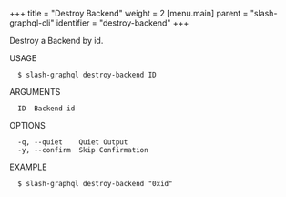 +++
title = "Destroy Backend"
weight = 2
[menu.main]
    parent = "slash-graphql-cli"
    identifier = "destroy-backend"
+++

Destroy a Backend by id.

USAGE
```
  $ slash-graphql destroy-backend ID
```

ARGUMENTS
```
  ID  Backend id
```

OPTIONS
```
  -q, --quiet    Quiet Output
  -y, --confirm  Skip Confirmation
```

EXAMPLE
```
  $ slash-graphql destroy-backend "0xid"
```
